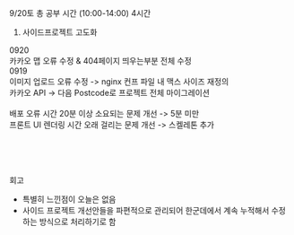 9/20토 총 공부 시간 (10:00-14:00) 4시간

1. 사이드프로젝트 고도화 <br />

0920 <br />
카카오 맵 오류 수정 & 404페이지 띄우는부분 전체 수정 <br />
0919 <br />
이미지 업로드 오류 수정 -> nginx 컨프 파일 내 맥스 사이즈 재정의 <br />
카카오 API -> 다음 Postcode로 프로젝트 전체 마이그레이션 <br />
<br />
배포 오류 시간 20분 이상 소요되는 문제 개선 -> 5분 미만<br />
프론트 UI 렌더링 시간 오래 걸리는 문제 개선 -> 스켈레톤 추가<br />


<br />




<br />
<br />

회고
- 특별히 느낀점이 오늘은 없음
- 사이드 프로젝트 개선안들을 파편적으로 관리되어 한군데에서 계속 누적해서 수정하는 방식으로 처리하기로 함
